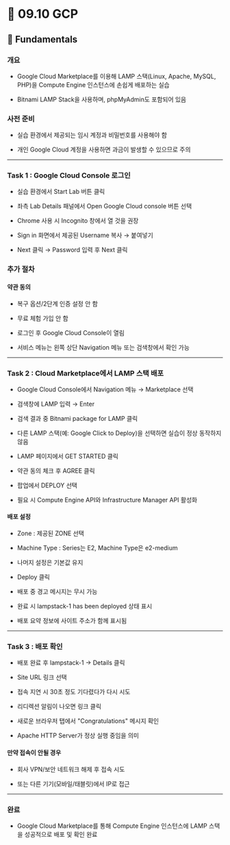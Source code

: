 # 📙 09.10 GCP
## 🔨 Fundamentals
### 개요

- Google Cloud Marketplace를 이용해 LAMP 스택(Linux, Apache, MySQL, PHP)을 Compute Engine 인스턴스에 손쉽게 배포하는 실습

- Bitnami LAMP Stack을 사용하며, phpMyAdmin도 포함되어 있음

### 사전 준비

- 실습 환경에서 제공되는 임시 계정과 비밀번호를 사용해야 함

- 개인 Google Cloud 계정을 사용하면 과금이 발생할 수 있으므로 주의
---
### Task 1 : Google Cloud Console 로그인

- 실습 환경에서 Start Lab 버튼 클릭

- 좌측 Lab Details 패널에서
Open Google Cloud console 버튼 선택

- Chrome 사용 시 Incognito 창에서 열 것을 권장

- Sign in 화면에서 제공된 Username 복사 → 붙여넣기

- Next 클릭 → Password 입력 후 Next 클릭

### 추가 절차

#### 약관 동의

- 복구 옵션/2단계 인증 설정 안 함

- 무료 체험 가입 안 함

- 로그인 후 Google Cloud Console이 열림

- 서비스 메뉴는 왼쪽 상단 Navigation 메뉴 또는 검색창에서 확인 가능
---
### Task 2 : Cloud Marketplace에서 LAMP 스택 배포

- Google Cloud Console에서 Navigation 메뉴 → Marketplace 선택

- 검색창에 LAMP 입력 → Enter

- 검색 결과 중 Bitnami package for LAMP 클릭

- 다른 LAMP 스택(예: Google Click to Deploy)을 선택하면 실습이 정상 동작하지 않음

- LAMP 페이지에서 GET STARTED 클릭

- 약관 동의 체크 후 AGREE 클릭

- 팝업에서 DEPLOY 선택

- 필요 시 Compute Engine API와 Infrastructure Manager API 활성화

#### 배포 설정

- Zone : 제공된 ZONE 선택

- Machine Type : Series는 E2, Machine Type은 e2-medium

- 나머지 설정은 기본값 유지

- Deploy 클릭

- 배포 중 경고 메시지는 무시 가능

- 완료 시 lampstack-1 has been deployed 상태 표시

- 배포 요약 정보에 사이트 주소가 함께 표시됨
---
### Task 3 : 배포 확인
- 배포 완료 후 lampstack-1 → Details 클릭

- Site URL 링크 선택

- 접속 지연 시 30초 정도 기다렸다가 다시 시도

- 리디렉션 알림이 나오면 링크 클릭

- 새로운 브라우저 탭에서 "Congratulations" 메시지 확인

- Apache HTTP Server가 정상 실행 중임을 의미

#### 만약 접속이 안될 경우

- 회사 VPN/보안 네트워크 해제 후 접속 시도

- 또는 다른 기기(모바일/태블릿)에서 IP로 접근
---
### 완료

- Google Cloud Marketplace를 통해 Compute Engine 인스턴스에 LAMP 스택을 성공적으로 배포 및 확인 완료